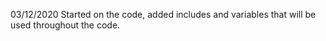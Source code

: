 03/12/2020
Started on the code, added includes and variables that will be used throughout the code.
